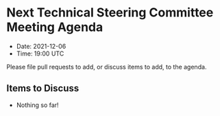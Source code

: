 # Next Technical Steering Committee Meeting Agenda

- Date: 2021-12-06
- Time: 19:00 UTC

Please file pull requests to add, or discuss items to add, to the agenda.

## Items to Discuss

- Nothing so far!
